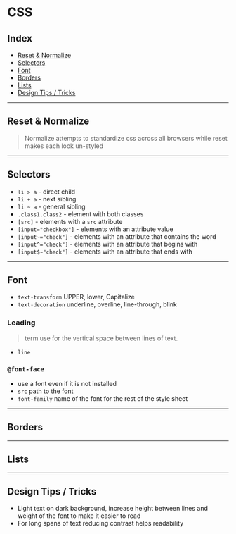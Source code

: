 <!-- omit in toc -->
# CSS

<!-- omit in toc -->
## Index

- [Reset & Normalize](#reset--normalize)
- [Selectors](#selectors)
- [Font](#font)
- [Borders](#borders)
- [Lists](#lists)
- [Design Tips / Tricks](#design-tips--tricks)

---

## Reset & Normalize

> Normalize attempts to standardize css across all browsers while reset makes each look un-styled

---

## Selectors

- `li > a` - direct child
- `li + a` - next sibling
- `li ~ a` - general sibling
- `.class1.class2` - element with both classes
- `[src]` - elements with a `src` attribute
- `[input="checkbox"]` - elements with an attribute value
- `[input~="check"]` - elements with an attribute that contains the word
- `[input^="check"]` - elements with an attribute that begins with
- `[input$~"check"]` - elements with an attribute that ends with

---

## Font

- `text-transform` UPPER, lower, Capitalize
- `text-decoration` underline, overline, line-through, blink

<!-- omit in toc -->
### Leading

> term use for the vertical space between lines of text.

- `line`

<!-- omit in toc -->
### `@font-face`

- use a font even if it is not installed
- `src` path to the font
- `font-family` name of the font for the rest of the style sheet

---

## Borders

---

## Lists

---

## Design Tips / Tricks

- Light text on dark background, increase height between lines and weight of the font to make it easier to read
- For long spans of text reducing contrast helps readability

